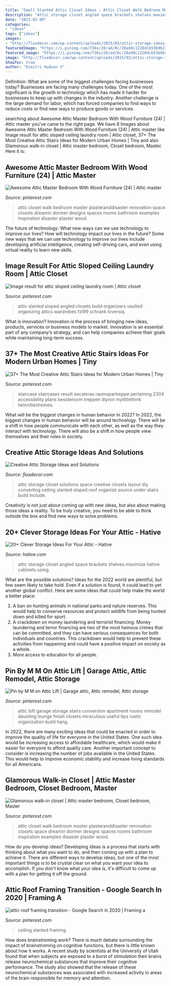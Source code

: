 ```yaml
---
title: "Small Slanted Attic Closet Ideas : Attic Closet Walk Bedroom Master Plasteranddisaster Renovation Space Closets Dreamin Dormer Designs Spaces Rooms Bathroom Examples Inspiration Disaster Plaster Wood"
description: "Attic storage closet angled space brackets shelves maximize hative cabinets using"
date: "2023-02-09"
categories:
- "ideas"
tags: ["ideas"]
images:
- "http://fluxdecor.com/wp-content/uploads/2015/03/attic-storage-ideas/9-attic-storage-ideas-solutions.jpg"
featuredImage: "https://i.pinimg.com/736x/20/ad/8c/20ad8c1228dcb53b9b2152eba75b6cc4.jpg"
featured_image: "https://i.pinimg.com/736x/20/ad/8c/20ad8c1228dcb53b9b2152eba75b6cc4.jpg"
image: "http://fluxdecor.com/wp-content/uploads/2015/03/attic-storage-ideas/9-attic-storage-ideas-solutions.jpg"
ShowToc: true
author: "Dimitri Hudson V"
---
```



Definition: What are some of the biggest challenges facing businesses today?
Businesses are facing many challenges today. One of the most significant is the growth in technology which has made it harder for businesses to keep up with changes in the industry. Another challenge is the large demand for labor, which has forced companies to find ways to reduce costs or find new ways to produce goods or services.

	

		
searching about Awesome Attic Master Bedroom With Wood Furniture (24) | Attic master you've came to the right page. We have 8 Images about Awesome Attic Master Bedroom With Wood Furniture (24) | Attic master like Image result for attic sloped ceiling laundry room | Attic closet, 37+ The Most Creative Attic Stairs Ideas for Modern Urban Homes | Tiny and also Glamorous walk-in closet | Attic master bedroom, Closet bedroom, Master. Here it is:
		
    
## Awesome Attic Master Bedroom With Wood Furniture (24) | Attic Master

<img loading=lazy src="https://i.pinimg.com/736x/6a/41/44/6a41442f7e4c5fa1c27c777b3f340a4e.jpg" onerror="this.onerror=null;this.src='https://tse1.mm.bing.net/th?id=OIP.3kof8jy9fM--8Yb2MWObOwHaKY&amp;pid=15.1';" alt="Awesome Attic Master Bedroom With Wood Furniture (24) | Attic master">

_Source: pinterest.com_

>attic closet walk bedroom master plasteranddisaster renovation space closets dreamin dormer designs spaces rooms bathroom examples inspiration disaster plaster wood. 

	

The future of technology: What new ways can we use technology to improve our lives?
How will technology impact our lives in the future? Some new ways that we can use technology to improve our lives include developing artificial intelligence, creating self-driving cars, and even using virtual reality to learn new skills.

    
## Image Result For Attic Sloped Ceiling Laundry Room | Attic Closet

<img loading=lazy src="https://i.pinimg.com/736x/94/c1/67/94c1675ec855d38cbbdfb0bc541198b6.jpg" onerror="this.onerror=null;this.src='https://tse3.mm.bing.net/th?id=OIP.OXOMy2EI0rcGOxIK34eGugHaNK&amp;pid=15.1';" alt="Image result for attic sloped ceiling laundry room | Attic closet">

_Source: pinterest.com_

>attic slanted sloped angled closets build organizers vaulted organizing attics wardrobes fzl99 schrank loversiq. 

	

What is innovation?
Innovation is the process of bringing new ideas, products, services or business models to market. Innovation is an essential part of any company’s strategy, and can help companies achieve their goals while maintaining long-term success.

    
## 37+ The Most Creative Attic Stairs Ideas For Modern Urban Homes | Tiny

<img loading=lazy src="https://i.pinimg.com/736x/8d/b7/e8/8db7e87a7901a21f66a52403a9750b8f.jpg" onerror="this.onerror=null;this.src='https://tse2.mm.bing.net/th?id=OIP.NNAEUUoODqqKFFujjvGwJQHaJ3&amp;pid=15.1';" alt="37+ The Most Creative Attic Stairs Ideas for Modern Urban Homes | Tiny">

_Source: pinterest.com_

>staircase staircases result escaleras raumspartreppe pertaining 2304 accessibility plans besideroom treppen diynot mylittlethink twincitieshomes. 

	

What will be the biggest changes in human behavior in 2022?
In 2022, the biggest changes in human behavior will be around technology. There will be a shift in how people communicate with each other, as well as the way they interact with technology. There will also be a shift in how people view themselves and their roles in society.

    
## Creative Attic Storage Ideas And Solutions

<img loading=lazy src="http://fluxdecor.com/wp-content/uploads/2015/03/attic-storage-ideas/9-attic-storage-ideas-solutions.jpg" onerror="this.onerror=null;this.src='https://tse1.mm.bing.net/th?id=OIP.Kn_PuOYb1Xr61PUyMm4lFwHaKX&amp;pid=15.1';" alt="Creative Attic Storage Ideas and Solutions">

_Source: fluxdecor.com_

>attic storage closet solutions space creative closets layout diy converting ceiling slanted sloped roof organize source under stairs build include. 

	

Creativity is not just about coming up with new ideas, but also about making those ideas a reality. To be truly creative, you need to be able to think outside the box and find new ways to solve problems.

    
## 20+ Clever Storage Ideas For Your Attic - Hative

<img loading=lazy src="http://hative.com/wp-content/uploads/2017/07/attic-storage/23-attic-storage-ideas.jpg" onerror="this.onerror=null;this.src='https://tse4.mm.bing.net/th?id=OIP.tPr9Hm4xVHEUObiyMxELTQHaNK&amp;pid=15.1';" alt="20+ Clever Storage Ideas For Your Attic - Hative">

_Source: hative.com_

>attic storage closet angled space brackets shelves maximize hative cabinets using. 

	

What are the possible solutions?
Ideas for the 2022 world are plentiful, but few seem likely to take hold. Even if a solution is found, it could lead to yet another global conflict. Here are some ideas that could help make the world a better place: 
1. A ban on hunting animals in national parks and nature reserves. This would help to conserve resources and protect wildlife from being hunted down and killed for sport.
2. A crackdown on money laundering and terrorist financing. Money laundering and terror financing are two of the most heinous crimes that can be committed, and they can have serious consequences for both individuals and countries. This crackdown would help to prevent these activities from happening and could have a positive impact on society as a whole.
3. More access to education for all people.

    
## Pin By M M On Attic Lift | Garage Attic, Attic Remodel, Attic Storage

<img loading=lazy src="https://i.pinimg.com/736x/ec/8a/76/ec8a76861bf7e0762cb8abb4796bd7ef.jpg" onerror="this.onerror=null;this.src='https://tse1.mm.bing.net/th?id=OIP.9JeezqbEg3U4PEhRZsYxYAHaNK&amp;pid=15.1';" alt="Pin by M M on Attic Lift | Garage attic, Attic remodel, Attic storage">

_Source: pinterest.com_

>attic loft garage storage stairs conversion apartment rooms remodel daunting lounge finish closets miraculous useful tips rustic organization build hang. 

	

In 2022, there are many exciting ideas that could be enacted in order to improve the quality of life for everyone in the United States. One such idea would be increasing access to affordable healthcare, which would make it easier for everyone to afford quality care. Another important concept to consider is increasing the number of jobs available in the United States. This would help to improve economic stability and increase living standards for all Americans.

    
## Glamorous Walk-in Closet | Attic Master Bedroom, Closet Bedroom, Master

<img loading=lazy src="https://i.pinimg.com/736x/0a/a3/84/0aa384eef5f204c3dcf80433caee9890.jpg" onerror="this.onerror=null;this.src='https://tse3.mm.bing.net/th?id=OIP.Exaw76Jekm2g79RDnhi1mgHaKX&amp;pid=15.1';" alt="Glamorous walk-in closet | Attic master bedroom, Closet bedroom, Master">

_Source: pinterest.com_

>attic closet walk bedroom master plasteranddisaster renovation closets space dreamin dormer designs spaces rooms bathroom inspiration examples disaster plaster wood. 

	

How do you develop ideas?
Developing ideas is a process that starts with thinking about what you want to do, and then coming up with a plan to achieve it. There are different ways to develop ideas, but one of the most important things is to be crystal clear on what you want your idea to accomplish. If you don't know what your idea is, it's difficult to come up with a plan for getting it off the ground.

    
## Attic Roof Framing Transition - Google Search In 2020 | Framing A

<img loading=lazy src="https://i.pinimg.com/736x/20/ad/8c/20ad8c1228dcb53b9b2152eba75b6cc4.jpg" onerror="this.onerror=null;this.src='https://tse1.mm.bing.net/th?id=OIP.rXSMNKRAjBG5pRKhHuFpBwHaFj&amp;pid=15.1';" alt="attic roof framing transition - Google Search in 2020 | Framing a">

_Source: pinterest.com_

>ceiling slanted framing. 

	

How does brainstroming work?
There is much debate surrounding the impact of brainstroming on cognitive functions, but there is little known about how it works. A recent study by scientists at the University of Utah found that when subjects are exposed to a burst of stimulation their brains release neurochemical substances that improve their cognitive performance. The study also showed that the release of these neurochemical substances was associated with increased activity in areas of the brain responsible for memory and attention.

